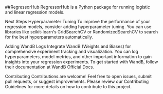 ##RegressorHub
RegressorHub is a Python package for running logistic and linear regression models.

Next Steps
Hyperparameter Tuning
To improve the performance of your regression models, consider adding hyperparameter tuning. You can use libraries like scikit-learn's GridSearchCV or RandomizedSearchCV to search for the best hyperparameters automatically.

Adding WandB Logs
Integrate WandB (Weights and Biases) for comprehensive experiment tracking and visualization. You can log hyperparameters, model metrics, and other important information to gain insights into your regression experiments. To get started with WandB, follow their documentation at WandB Official Docs.

Contributing
Contributions are welcome! Feel free to open issues, submit pull requests, or suggest improvements. Please review our Contributing Guidelines for more details on how to contribute to this project.
